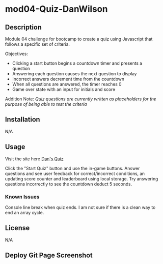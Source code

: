 # mod04-Quiz-DanWilson

## Description
Module 04 challenge for bootcamp to create a quiz using Javascript that follows a specific set of criteria.

Objectives:

- Clicking a start button begins a countdown timer and presents a question
- Answering each question causes the next question to display
- Incorrect answers decrement time from the countdown
- When all questions are answered, the timer reaches 0
- Game over state with an input for initials and score

Addition Note: *Quiz questions are currently written as placeholders for the purpose of being able to test the criteria*

## Installation

N/A

## Usage

Visit the site here [Dan's Quiz](https://part-time-dan.github.io/)

Click the "Start Quiz" button and use the in-game buttons. Answer questions and see user feedback for correct/incorrect conditions, an updating score counter and leaderboard using local storage. Try answering questions incorrectly to see the countdown deduct 5 seconds.


### Known Issues

Console line break when quiz ends. I am not sure if there is a clean way to end an array cycle.


## License

N/A

## Deploy Git Page Screenshot
